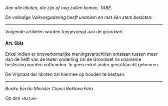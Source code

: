 _Aan alle idioten, die zijn of nog zullen komen, TABÉ._

_De volledige Volkvergadering heeft unaniem en met één stem besloten:_

--------------------------
Volgende artikelen worden toegevoegd aan de grondwet.

#### Art. 6bis
Enkel indien er onoverkomelijke meningsverschillen ontstaan tussen meer dan de helft van de leden onderling zal de Grondwet na unanieme beslissing worden ontbonden. In geen enkel ander geval kan dit gebeuren.

De Vrijstaat der Idioten zal hiermee op houden te bestaan.

--------------------------

_Buriku Eerste Minister Cianci Baklava Feta_

_Op den ``<Datum>``_